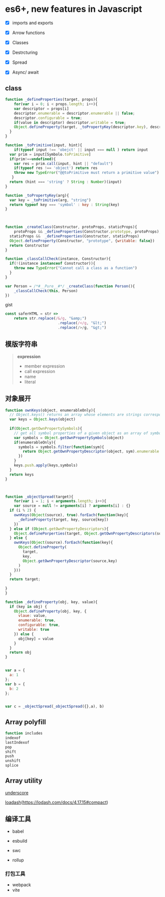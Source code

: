 <head>
  <style>
    .text-in-code {
			font-family: Menlo, Monaco, Consolas, "Courier New", monospace;
    	font-size: 90%;
    	line-height: 1.75;
    	color: rgb(46, 159, 116) !important;
    	border-radius: 4px;
    	background-color: rgba(0, 150, 136, 0.1) !important;
    	padding: 4px 6px;
  }
  </style>


</head>



# es6+, new features in Javascript

- [x] imports and exports
- [x] Arrow functions
- [x] Classes
- [x] Destrcturing
- [x] Spread
- [x] Async/ await





## class

```js
function _defineProperties(target, props){
	for(var i = 0; i < props.length; i++){
    var descriptor = props[i]
    descriptor.enumerable = descriptor.enumerable || false;
    descriptor.configurable = true;
    if(value in descriptor) descriptor.writable = true;
    Object.defineProperty(target, _toPropertyKey(descriptor.key), descriptor)
  }
}

function _toPrimitive(input, hint){
	if(typeof input !== 'obejct' || input === null ) return input
  var prim = input[Symbolo.toPrimitive]
  if(prim!==undefined){
    var res = prim.call(input, hint || "default")
    if(typeof res !== 'object') return res
    throw new TypeError("@@toPrimitive must return a primitive value")
   }
  return (hint === 'string' ? String : Number)(input)
}

function _toPropertyKey(arg){
  var key = _toPrimitive(arg, "string")
  return typeof key === 'symbol' : key : String(key)
}
  


function _createClass(Constructor, protoProps, staticProps){
	protoProps && _defineProperties(Constructor.prototype, protoProps);
  staticProps &&  _defineProperties(Constructor, staticProps)
  Object.defineProperty(Constructor, "prototype", {writable: false})
  return Constructor
}

function _classCallCheck(instance, Constructor){
  if(!(instance instanceof Constructor)){
    throw new TypeError("Cannot call a class as a function")
  }
}

var Person = /*#__Pure__#*/ _createClass(function Person(){
	_classCallCheck(this, Person)
})
```

gist

```js
const saferHTML = str =>
	return str.replace(/&/g, "&amp;")
						.replace(/</g, "&lt;")
						.replace(/>/g, "&gt;")
```





## 模版字符串





> __expression__
>
> - member expression 
> - call expression
> - name
> - literal

## 对象展开

```js
function ownKeys(object, enumerableOnly){
  // Object.keys() returns an array whose elements are strings corresponding to the enumerable string-keyed property names found directly upon object. 
  var keys = Object.keys(object)
  
  if(Object.getOwnPropertySymbols){
    // get all symbol properties of a given object as an array of symbols
    var symbols = Object.getOwnPropertySymbols(object)
    if(enumerableOnly){
      symbols = symbols.filter(function(sym){
        return Object.getOwnPropertyDescriptor(object, sym).enumerable
      })
    }
    keys.push.apply(keys,symbols)
  }
  return keys
}



function _objectSpread(target){
	for(var i = 1; i < arguments.length; i++){
	var source = null != arguments[i] ? arguments[i] : {}
  if (i % 2) {
    ownKeys(Object(source), true).forEach(function(key){
      _defineProperty(target, key, source[key])
    })
  } else if (Object.getOwnPropertyDescriptors){
    Object.definePorperties(target, Object.getOwnPropertyDescriptors(source))
  } else {
    ownKeys(Object(source).forEach(function(key){
      Object.defineProperty(
      	target,
        key,
        Object.getOwnPropertyDescriptor(source,key)
      )
    }))
  }
  return target;
   
}
}

function _defineProperty(obj, key, value){
  if (key in obj) {
    Object.defineProperty(obj, key, {
      vlaue: value,
      enumerable: true,
      configurable: true,
      writable: true
    }) else {
      obj[key] = value
    }
  }
  return obj
}


var a = {
  a: 1
};
var b = {
  b: 2
};


var c = _objectSpread(_objectSpread({},a), b)
```



## Array polyfill

```ts 
function includes
indexof
lastIndexof
pop
shift
push
unshift
splice
```



## Array utility

[underscore](https://github.com/jashkenas/underscore/blob/1abc36c169947c54c97e266513b1d763d0198f46/modules/_flatten.js)

[loadash]()(https://lodash.com/docs/4.17.15#compact)

## 编译工具

- babel
- esbuild
- swc

- rollup

### 打包工具

- webpack
- vite
